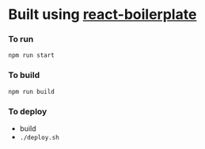 # Built using [react-boilerplate](https://github.com/react-boilerplate/react-boilerplate)

### To run
`npm run start`

### To build
`npm run build`

### To deploy
  - build
  - `./deploy.sh`